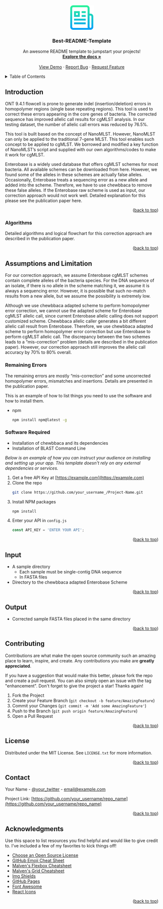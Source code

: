 <div id="top"></div>



<!-- PROJECT LOGO -->
<br />
<div align="center">
  <a href="https://github.com/othneildrew/Best-README-Template">
    <img src="images/logo.png" alt="Logo" width="80" height="80">
  </a>

  <h3 align="center">Best-README-Template</h3>

  <p align="center">
    An awesome README template to jumpstart your projects!
    <br />
    <a href="https://github.com/othneildrew/Best-README-Template"><strong>Explore the docs »</strong></a>
    <br />
    <br />
    <a href="https://github.com/othneildrew/Best-README-Template">View Demo</a>
    ·
    <a href="https://github.com/othneildrew/Best-README-Template/issues">Report Bug</a>
    ·
    <a href="https://github.com/othneildrew/Best-README-Template/issues">Request Feature</a>
  </p>
</div>



<!-- TABLE OF CONTENTS -->
<details>
  <summary>Table of Contents</summary>
  <ol>
    <li>
      <a href="#Introduction">Introduction</a>
    </li>
    <li>
      <a href="#Algorithms">Algorithms</a>
      <ul>
        <li><a href="#prerequisites">Prerequisites</a></li>
        <li><a href="#installation">Installation</a></li>
      </ul>
    </li>
    
    <li><a href="#Assumptions and Limitation">Assumptions and Limitation</a></li>
    <li><a href="#Remaining Errors">Remaining Errors</a></li>
    <li><a href="#Software Required">Software Required</a></li>
    <li><a href="#Input">Input</a></li>
    <li><a href="#Output">Output</a></li>
    <li><a href="#Usage">Usage</a></li>
    <li><a href="#Citation">Citation</a></li>
  </ol>
</details>



<!-- ABOUT THE PROJECT -->
## Introduction

ONT 9.4.1 flowcell is prone to generate indel (insertion/deletion) errors in homopolymer regions (single base repeating regions). This tool is used to correct these errors appearing in the core genes of bacteria. The corrected sequence has improved allelic call results for cgMLST analysis. In our testing dataset, the number of allelic call errors was reduced by 76.5%. 

This tool is built based on the concept of NanoMLST. However, NanoMLST can only be applied to the traditional 7-gene MLST. This tool enables such concept to be applied to cgMLST. We borrowed and modified a key function of NanoMLST’s script and supplied with our own algorithms/codes to make it work for cgMLST. 

Enterobase is a widely used database that offers cgMLST schemes for most bacteria. All available schemes can be downloaded from here. However, we found some of the alleles in these schemes are actually false alleles. Occasionally, Enterobase treats a sequencing error as a new allele and added into the scheme. Therefore, we have to use chewbbaca to remove these false alleles. If the Enterobase raw scheme is used as input, our correction approach would not work well. Detailed explanation for this please see the publication paper here. 

<p align="right">(<a href="#top">back to top</a>)</p>



### Algorithms

Detailed algorithms and logical flowchart for this correction approach are described in the publication paper.

<p align="right">(<a href="#top">back to top</a>)</p>



<!-- GETTING STARTED -->
## Assumptions and Limitation

For our correction approach, we assume Enterobase cgMLST schemes contain complete alleles of the bacteria species. For the DNA sequence of an isolate, if there is no allele in the scheme matching it, we assume it is always a sequencing error. However, it is possible that such no-match results from a new allele, but we assume the possibility is extremely low. 

Although we use chewbbaca adapted scheme to perform homopolymer error correction, we cannot use the adapted scheme for Enterobase cgMLST allelic call, since current Enterobase allelic calling does not support customized scheme. Chewbbaca allelic caller generates a bit different allelic call result from Enterobase. Therefore, we use chewbbaca adapted scheme to perform homopolymer error correction but use Enterobase to perform cgMLST allelic call. The discrepancy between the two schemes leads to a “mis-correction” problem (details are described in the publication paper). However, our correction approach still improves the allelic call accuracy by 70% to 80% overall. 

### Remaining Errors

The remaining errors are mostly “mis-correction” and some uncorrected homopolymer errors, mismatches and insertions. Details are presented in the publication paper.

This is an example of how to list things you need to use the software and how to install them.
* npm
  ```sh
  npm install npm@latest -g
  ```

### Software Required

* Installation of chewbbaca and its dependencies
* Installation of BLAST Command Line

_Below is an example of how you can instruct your audience on installing and setting up your app. This template doesn't rely on any external dependencies or services._

1. Get a free API Key at [https://example.com](https://example.com)
2. Clone the repo
   ```sh
   git clone https://github.com/your_username_/Project-Name.git
   ```
3. Install NPM packages
   ```sh
   npm install
   ```
4. Enter your API in `config.js`
   ```js
   const API_KEY = 'ENTER YOUR API';
   ```

<p align="right">(<a href="#top">back to top</a>)</p>



<!-- USAGE EXAMPLES -->
## Input
* A sample directory
     - Each sample must be single-contig DNA sequence
     - In FASTA files
* Directory to the chewbbaca adapted Enterobase Scheme

<p align="right">(<a href="#top">back to top</a>)</p>



<!-- ROADMAP -->
## Output
* Corrected sample FASTA files placed in the same directory

<p align="right">(<a href="#top">back to top</a>)</p>



<!-- CONTRIBUTING -->
## Contributing

Contributions are what make the open source community such an amazing place to learn, inspire, and create. Any contributions you make are **greatly appreciated**.

If you have a suggestion that would make this better, please fork the repo and create a pull request. You can also simply open an issue with the tag "enhancement".
Don't forget to give the project a star! Thanks again!

1. Fork the Project
2. Create your Feature Branch (`git checkout -b feature/AmazingFeature`)
3. Commit your Changes (`git commit -m 'Add some AmazingFeature'`)
4. Push to the Branch (`git push origin feature/AmazingFeature`)
5. Open a Pull Request

<p align="right">(<a href="#top">back to top</a>)</p>



<!-- LICENSE -->
## License

Distributed under the MIT License. See `LICENSE.txt` for more information.

<p align="right">(<a href="#top">back to top</a>)</p>



<!-- CONTACT -->
## Contact

Your Name - [@your_twitter](https://twitter.com/your_username) - email@example.com

Project Link: [https://github.com/your_username/repo_name](https://github.com/your_username/repo_name)

<p align="right">(<a href="#top">back to top</a>)</p>



<!-- ACKNOWLEDGMENTS -->
## Acknowledgments

Use this space to list resources you find helpful and would like to give credit to. I've included a few of my favorites to kick things off!

* [Choose an Open Source License](https://choosealicense.com)
* [GitHub Emoji Cheat Sheet](https://www.webpagefx.com/tools/emoji-cheat-sheet)
* [Malven's Flexbox Cheatsheet](https://flexbox.malven.co/)
* [Malven's Grid Cheatsheet](https://grid.malven.co/)
* [Img Shields](https://shields.io)
* [GitHub Pages](https://pages.github.com)
* [Font Awesome](https://fontawesome.com)
* [React Icons](https://react-icons.github.io/react-icons/search)

<p align="right">(<a href="#top">back to top</a>)</p>



<!-- MARKDOWN LINKS & IMAGES -->
<!-- https://www.markdownguide.org/basic-syntax/#reference-style-links -->
[contributors-shield]: https://img.shields.io/github/contributors/othneildrew/Best-README-Template.svg?style=for-the-badge
[contributors-url]: https://github.com/othneildrew/Best-README-Template/graphs/contributors
[forks-shield]: https://img.shields.io/github/forks/othneildrew/Best-README-Template.svg?style=for-the-badge
[forks-url]: https://github.com/othneildrew/Best-README-Template/network/members
[stars-shield]: https://img.shields.io/github/stars/othneildrew/Best-README-Template.svg?style=for-the-badge
[stars-url]: https://github.com/othneildrew/Best-README-Template/stargazers
[issues-shield]: https://img.shields.io/github/issues/othneildrew/Best-README-Template.svg?style=for-the-badge
[issues-url]: https://github.com/othneildrew/Best-README-Template/issues
[license-shield]: https://img.shields.io/github/license/othneildrew/Best-README-Template.svg?style=for-the-badge
[license-url]: https://github.com/othneildrew/Best-README-Template/blob/master/LICENSE.txt
[linkedin-shield]: https://img.shields.io/badge/-LinkedIn-black.svg?style=for-the-badge&logo=linkedin&colorB=555
[linkedin-url]: https://linkedin.com/in/othneildrew
[product-screenshot]: images/screenshot.png
